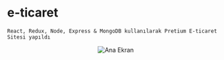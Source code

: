 # e-ticaret

```
React, Redux, Node, Express & MongoDB kullanılarak Pretium E-ticaret Sitesi yapıldı

```
<p align="center">
  <img src="analog.jpg" alt="Ana Ekran"/>
</p>
